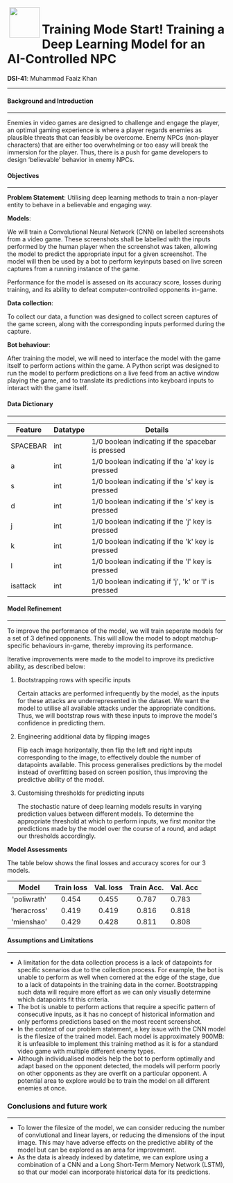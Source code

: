 <img src="http://imgur.com/1ZcRyrc.png" style="float: left; margin: 5px; height: 70px">


# Training Mode Start! Training a Deep Learning Model for an AI-Controlled NPC
**DSI-41**: Muhammad Faaiz Khan

---

#### Background and Introduction 
___

Enemies in video games are designed to challenge and engage the player, an optimal gaming experience is where a player regards enemies as plausible threats that can feasibly be overcome.
Enemy NPCs (non-player characters) that are either too overwhelming or too easy will break the immersion for the player. Thus, there is a push for game developers to design ‘believable’ behavior in enemy NPCs.

#### Objectives
___

**Problem Statement**:
Utilising deep learning methods to train a non-player entity to behave in a believable and engaging way.


**Models**:

We will train a Convolutional Neural Network (CNN) on labelled screenshots from a video game. These screenshots shall be labelled with the inputs performed by the human player when the screenshot was taken, allowing the model to predict the appropriate input for a given screenshot. The model will then be used by a bot to perform keyinputs based on live screen captures from a running instance of the game.

Performance for the model is assesed on its accuracy score, losses during training, and its ability to defeat computer-controlled opponents in-game.

**Data collection**:

To collect our data, a function was designed to collect screen captures of the game screen, along with the corresponding inputs performed during the capture. 

**Bot behaviour**:

After training the model, we will need to interface the model with the game itself to perform actions within the game. A Python script was designed to run the model to perform predictions on a live feed from an active window playing the game, and to translate its predictions into keyboard inputs to interact with the game itself.

#### Data Dictionary
____
| Feature | Datatype | Details |
|----|---|-|
| SPACEBAR | int | 1/0 boolean indicating if the spacebar is pressed |
| a | int | 1/0 boolean indicating if the 'a' key is pressed |
| s | int | 1/0 boolean indicating if the 's' key is pressed |
| d | int | 1/0 boolean indicating if the 's' key is pressed |
| j | int | 1/0 boolean indicating if the 'j' key is pressed |
| k | int | 1/0 boolean indicating if the 'k' key is pressed |
| l | int | 1/0 boolean indicating if the 'l' key is pressed |
| isattack | int | 1/0 boolean indicating if 'j', 'k' or 'l' is pressed |

#### Model Refinement
___

To improve the performance of the model, we will train seperate models for a set of 3 defined opponents. This will allow the model to adopt matchup-specific behaviours in-game, thereby improving its performance.

Iterative improvements were made to the model to improve its predictive ability, as described below:

1. Bootstrapping rows with specific inputs

    Certain attacks are performed infrequently by the model, as the inputs for these attacks are underrepresented in the dataset. We want the model to utilise all available attacks under the appropriate conditions. Thus, we will bootstrap rows with these inputs to improve the model's confidence in predicting them.

2. Engineering additional data by flipping images

    Flip each image horizontally, then flip the left and right inputs corresponding to the image, to effectively double the number of datapoints available. This process generalises predictions by the model instead of overfitting based on screen position, thus improving the predictive ability of the model.

3. Customising thresholds for predicting inputs

    The stochastic nature of deep learning models results in varying prediction values between different models. To determine the appropriate threshold at which to perform inputs, we first monitor the predictions made by the model over the course of a round, and adapt our thresholds accordingly.

**Model Assessments**

The table below shows the final losses and accuracy scores for our 3 models.

| Model | Train loss | Val. loss | Train Acc. | Val. Acc |
|:--------------:|:-----------------:|:--------:|:--------:|----------------|
| 'poliwrath' |       0.454      |  0.455  |  0.787 |     0.783    |
|  'heracross' |       0.419      |  0.419  |  0.816  |     0.818     |
|      'mienshao'      |       0.429     |  0.428  |  0.811  |     0.808     |


#### Assumptions and Limitations
___

- A limitation for the data collection process is a lack of datapoints for specific scenarios due to the collection process. For example, the bot is unable to perform as well when cornered at the edge of the stage, due to a lack of datapoints in the training data in the corner. Bootstrapping such data will require more effort as we can only visually determine which datapoints fit this criteria.
- The bot is unable to perform actions that require a specific pattern of consecutive inputs, as it has no concept of historical information and only performs predictions based on the most recent screenshot.
- In the context of our problem statement, a key issue with the CNN model is the filesize of the trained model. Each model is approximately 900MB: it is unfeasible to implement this training method as it is for a standard video game with multiple different enemy types.
- Although individualised models help the bot to perform optimally and adapt based on the opponent detected, the models will perform poorly on other opponents as they are overfit on a particular opponent. A potential area to explore would be to train the model on all different enemies at once.

### Conclusions and future work
___

- To lower the filesize of the model, we can consider reducing the number of convlutional and linear layers, or reducing the dimensions of the input image. This may have adverse effects on the predictive ability of the model but can be explored as an area for improvement.
- As the data is already indexed by datetime, we can explore using a combination of a CNN and a Long Short-Term Memory Network (LSTM), so that our model can incorporate historical data for its predictions.
